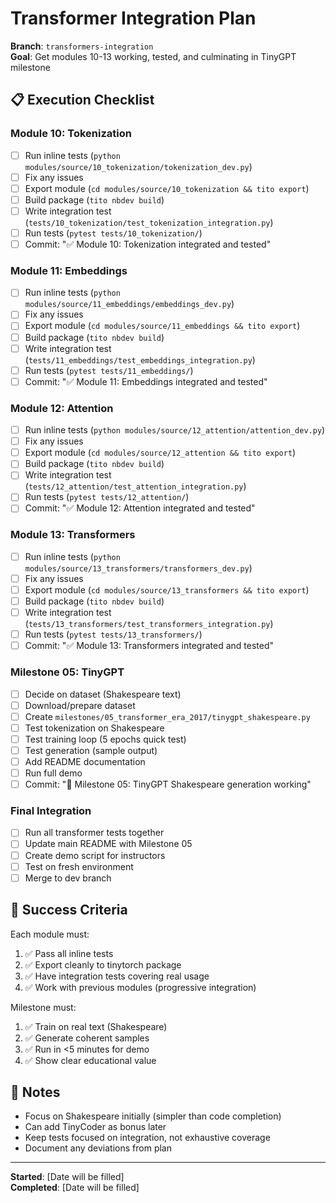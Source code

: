 # Transformer Integration Plan

**Branch**: `transformers-integration`  
**Goal**: Get modules 10-13 working, tested, and culminating in TinyGPT milestone

## 📋 Execution Checklist

### Module 10: Tokenization
- [ ] Run inline tests (`python modules/source/10_tokenization/tokenization_dev.py`)
- [ ] Fix any issues
- [ ] Export module (`cd modules/source/10_tokenization && tito export`)
- [ ] Build package (`tito nbdev build`)
- [ ] Write integration test (`tests/10_tokenization/test_tokenization_integration.py`)
- [ ] Run tests (`pytest tests/10_tokenization/`)
- [ ] Commit: "✅ Module 10: Tokenization integrated and tested"

### Module 11: Embeddings
- [ ] Run inline tests (`python modules/source/11_embeddings/embeddings_dev.py`)
- [ ] Fix any issues
- [ ] Export module (`cd modules/source/11_embeddings && tito export`)
- [ ] Build package (`tito nbdev build`)
- [ ] Write integration test (`tests/11_embeddings/test_embeddings_integration.py`)
- [ ] Run tests (`pytest tests/11_embeddings/`)
- [ ] Commit: "✅ Module 11: Embeddings integrated and tested"

### Module 12: Attention
- [ ] Run inline tests (`python modules/source/12_attention/attention_dev.py`)
- [ ] Fix any issues
- [ ] Export module (`cd modules/source/12_attention && tito export`)
- [ ] Build package (`tito nbdev build`)
- [ ] Write integration test (`tests/12_attention/test_attention_integration.py`)
- [ ] Run tests (`pytest tests/12_attention/`)
- [ ] Commit: "✅ Module 12: Attention integrated and tested"

### Module 13: Transformers
- [ ] Run inline tests (`python modules/source/13_transformers/transformers_dev.py`)
- [ ] Fix any issues
- [ ] Export module (`cd modules/source/13_transformers && tito export`)
- [ ] Build package (`tito nbdev build`)
- [ ] Write integration test (`tests/13_transformers/test_transformers_integration.py`)
- [ ] Run tests (`pytest tests/13_transformers/`)
- [ ] Commit: "✅ Module 13: Transformers integrated and tested"

### Milestone 05: TinyGPT
- [ ] Decide on dataset (Shakespeare text)
- [ ] Download/prepare dataset
- [ ] Create `milestones/05_transformer_era_2017/tinygpt_shakespeare.py`
- [ ] Test tokenization on Shakespeare
- [ ] Test training loop (5 epochs quick test)
- [ ] Test generation (sample output)
- [ ] Add README documentation
- [ ] Run full demo
- [ ] Commit: "🎉 Milestone 05: TinyGPT Shakespeare generation working"

### Final Integration
- [ ] Run all transformer tests together
- [ ] Update main README with Milestone 05
- [ ] Create demo script for instructors
- [ ] Test on fresh environment
- [ ] Merge to dev branch

## 🎯 Success Criteria

Each module must:
1. ✅ Pass all inline tests
2. ✅ Export cleanly to tinytorch package
3. ✅ Have integration tests covering real usage
4. ✅ Work with previous modules (progressive integration)

Milestone must:
1. ✅ Train on real text (Shakespeare)
2. ✅ Generate coherent samples
3. ✅ Run in <5 minutes for demo
4. ✅ Show clear educational value

## 📝 Notes

- Focus on Shakespeare initially (simpler than code completion)
- Can add TinyCoder as bonus later
- Keep tests focused on integration, not exhaustive coverage
- Document any deviations from plan

---

**Started**: [Date will be filled]  
**Completed**: [Date will be filled]
